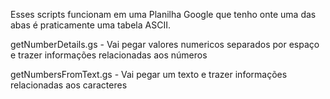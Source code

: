 Esses scripts funcionam em uma Planilha Google que tenho onte uma das abas é praticamente uma tabela ASCII.

getNumberDetails.gs - Vai pegar valores numericos separados por espaço e trazer informações relacionadas aos números

getNumbersFromText.gs - Vai pegar um texto e trazer informações relacionadas aos caracteres
